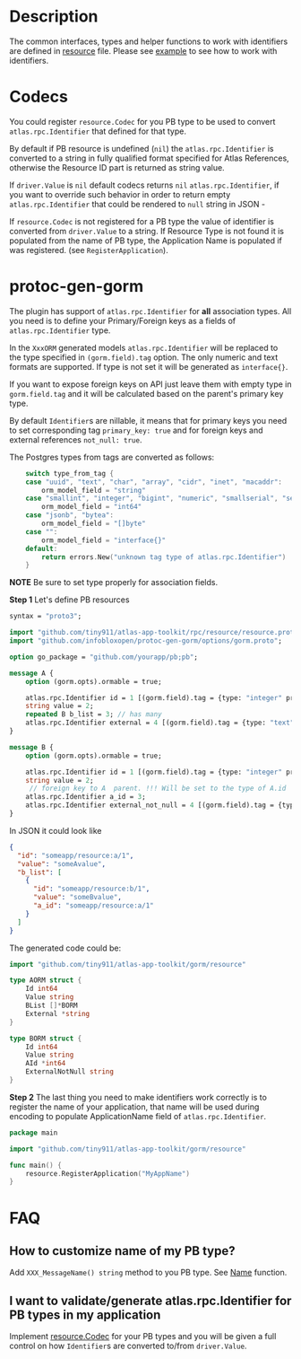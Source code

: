 # Description

The common interfaces, types and helper functions to work with identifiers are defined in [resource](resource.go) file.
Please see [example](example_test.go) to see how to work with identifiers.

# Codecs

You could register `resource.Codec` for you PB type to be used to convert `atlas.rpc.Identifier` that defined for that type.

By default if PB resource is undefined (`nil`) the `atlas.rpc.Identifier` is converted to a string in fully qualified format specified for
Atlas References, otherwise the Resource ID part is returned as string value.

If `driver.Value` is `nil` default codecs returns `nil` `atlas.rpc.Identifier`, if you want to override such behavior in order to return empty
`atlas.rpc.Identifier` that could be rendered to `null` string in JSON -

If `resource.Codec` is not registered for a PB type the value of identifier is converted from `driver.Value` to a string.
If Resource Type is not found it is populated from the name of PB type,
the Application Name is populated if was registered. (see `RegisterApplication`).

# protoc-gen-gorm

The plugin has support of `atlas.rpc.Identifier` for **all** association types. All you need is to define your Primary/Foreign keys as
a fields of `atlas.rpc.Identifier` type.

In the `XxxORM` generated models `atlas.rpc.Identifier` will be replaced to the type specified in `(gorm.field).tag` option.
The only numeric and text formats are supported. If type is not set it will be generated as `interface{}`.

If you want to expose foreign keys on API just leave them with empty type in `gorm.field.tag` and it will be calculated based on the
parent's primary key type.

By default `Identifier`s are nillable, it means that for primary keys you need to set corresponding tag `primary_key: true` and for foreign keys
and external references `not_null: true`.

The Postgres types from tags are converted as follows:

```go
    switch type_from_tag {
    case "uuid", "text", "char", "array", "cidr", "inet", "macaddr":
        orm_model_field = "string"
    case "smallint", "integer", "bigint", "numeric", "smallserial", "serial", "bigserial":
        orm_model_field = "int64"
    case "jsonb", "bytea":
        orm_model_field = "[]byte"
    case "":
        orm_model_field = "interface{}"
    default:
        return errors.New("unknown tag type of atlas.rpc.Identifier")
    }
```

**NOTE** Be sure to set type properly for association fields.

**Step 1** Let's define PB resources

```proto
syntax = "proto3";

import "github.com/tiny911/atlas-app-toolkit/rpc/resource/resource.proto";
import "github.com/infobloxopen/protoc-gen-gorm/options/gorm.proto";

option go_package = "github.com/yourapp/pb;pb";

message A {
    option (gorm.opts).ormable = true;

    atlas.rpc.Identifier id = 1 [(gorm.field).tag = {type: "integer" primary_key: true}];
    string value = 2;
    repeated B b_list = 3; // has many
    atlas.rpc.Identifier external = 4 [(gorm.field).tag = {type: "text"}];
}

message B {
    option (gorm.opts).ormable = true;

    atlas.rpc.Identifier id = 1 [(gorm.field).tag = {type: "integer" primary_key: true}];
    string value = 2;
     // foreign key to A  parent. !!! Will be set to the type of A.id
    atlas.rpc.Identifier a_id = 3;
    atlas.rpc.Identifier external_not_null = 4 [(gorm.field).tag = {type: "text" not_null: true}];
}
```

In JSON it could look like

```json
{
  "id": "someapp/resource:a/1",
  "value": "someAvalue",
  "b_list": [
    {
      "id": "someapp/resource:b/1",
      "value": "someBvalue",
      "a_id": "someapp/resource:a/1"
    }
  ]
}
```

The generated code could be:

```go
import "github.com/tiny911/atlas-app-toolkit/gorm/resource"

type AORM struct {
	Id int64
	Value string
	BList []*BORM
	External *string
}

type BORM struct {
	Id int64
	Value string
	AId *int64
	ExternalNotNull string
}
```

**Step 2** The last thing you need to make identifiers work correctly is to register the name of your application,
that name will be used during encoding to populate ApplicationName field of `atlas.rpc.Identifier`.

```go
package main

import "github.com/tiny911/atlas-app-toolkit/gorm/resource"

func main() {
    resource.RegisterApplication("MyAppName")
}
```

# FAQ

## How to customize name of my PB type?

Add `XXX_MessageName() string` method to you PB type. See [Name](resource.go) function.

## I want to validate/generate atlas.rpc.Identifier for PB types in my application

Implement [resource.Codec](resource.go) for your PB types and you will be given a full control on how `Identifier`s
are converted to/from `driver.Value`.
